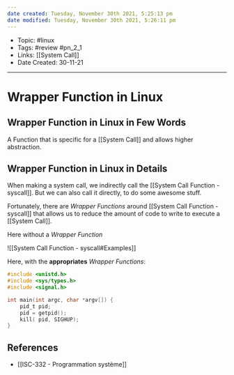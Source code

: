 ```yaml
---
date created: Tuesday, November 30th 2021, 5:25:13 pm
date modified: Tuesday, November 30th 2021, 5:26:11 pm
---
```


- Topic: #linux
- Tags: #review #pn_2_1
- Links: [[System Call]]
- Date Created: 30-11-21

---

# Wrapper Function in Linux

## Wrapper Function in Linux in Few Words

A Function that is specific for a [[System Call]] and allows higher abstraction.

## Wrapper Function in Linux in Details

When making a system call, we indirectly call the [[System Call Function - syscall]]. But we can also call it directly, to do some awesome stuff.

Fortunately, there are *Wrapper Functions* around [[System Call Function - syscall]] that allows us to reduce the amount of code to write to execute a [[System Call]].

Here without a *Wrapper Function*

![[System Call Function - syscall#Examples]]

Here, with the **appropriates** *Wrapper Functions*:

```c
#include <unistd.h> 
#include <sys/types.h>
#include <signal.h>

int main(int argc, char *argv[]) { 
	pid_t pid; 
	pid = getpid(); 
	kill( pid, SIGHUP);
}
```

## References

- [[ISC-332 - Programmation système]]
